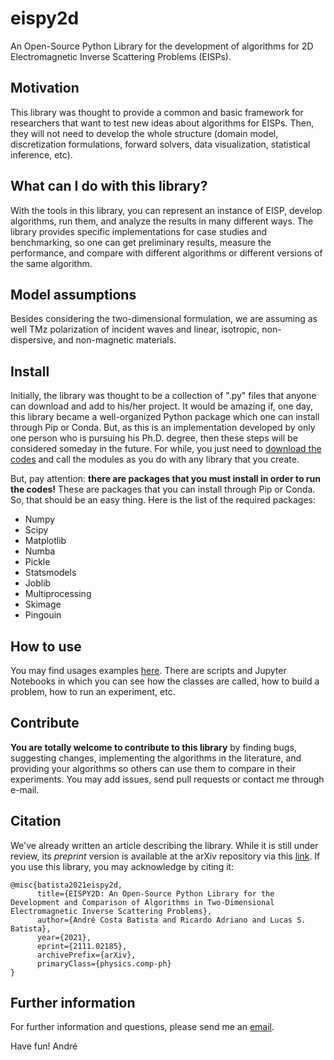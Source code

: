 # eispy2d

An Open-Source Python Library for the development of algorithms for 2D Electromagnetic Inverse Scattering Problems (EISPs).

## Motivation

This library was thought to provide a common and basic framework for researchers that want to test new ideas about algorithms for EISPs. Then, they will not need to develop the whole structure (domain model, discretization formulations, forward solvers, data visualization, statistical inference, etc).

## What can I do with this library?

With the tools in this library, you can represent an instance of EISP, develop algorithms, run them, and analyze the results in many different ways. The library provides specific implementations for case studies and benchmarking, so one can get preliminary results, measure the performance, and compare with different algorithms or different versions of the same algorithm.

## Model assumptions

Besides considering the two-dimensional formulation, we are assuming as well TMz polarization of incident waves and linear, isotropic, non-dispersive, and non-magnetic materials.

## Install

Initially, the library was thought to be a collection of ".py" files that anyone can download and add to his/her project. It would be amazing if, one day, this library became a well-organized Python package which one can install through Pip or Conda. But, as this is an implementation developed by only one person who is pursuing his Ph.D. degree, then these steps will be considered someday in the future. For while, you just need to [download the codes](https://github.com/andre-batista/eispy2d/tree/main/lib) and call the modules as you do with any library that you create.

But, pay attention: **there are packages that you must install in order to run the codes!** These are packages that you can install through Pip or Conda. So, that should be an easy thing. Here is the list of the required packages:

* Numpy
* Scipy
* Matplotlib
* Numba
* Pickle
* Statsmodels
* Joblib
* Multiprocessing
* Skimage
* Pingouin

## How to use

You may find usages examples [here](https://github.com/andre-batista/eispy2d/tree/main/demo). There are scripts and Jupyter Notebooks in which you can see how the classes are called, how to build a problem, how to run an experiment, etc.

## Contribute

**You are totally welcome to contribute to this library** by finding bugs, suggesting changes, implementing the algorithms in the literature, and providing your algorithms so others can use them to compare in their experiments. You may add issues, send pull requests or contact me through e-mail.

## Citation

We've already written an article describing the library. While it is still under review, its *preprint* version is available at the arXiv repository via this [link](https://arxiv.org/abs/2111.02185#). If you use this library, you may acknowledge by citing it:

```
@misc{batista2021eispy2d,
      title={EISPY2D: An Open-Source Python Library for the Development and Comparison of Algorithms in Two-Dimensional Electromagnetic Inverse Scattering Problems}, 
      author={André Costa Batista and Ricardo Adriano and Lucas S. Batista},
      year={2021},
      eprint={2111.02185},
      archivePrefix={arXiv},
      primaryClass={physics.comp-ph}
}
```

## Further information

For further information and questions, please send me an [email](andre-costa@ufmg.br).

Have fun!
André
